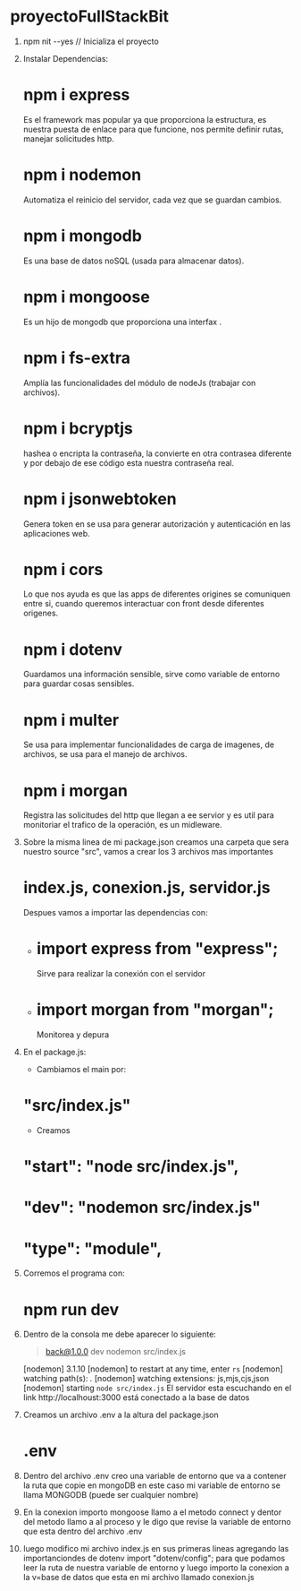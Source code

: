 # proyectoFullStackBit

1. npm nit --yes // Inicializa el proyecto

2. Instalar Dependencias:
    # npm i express 
    Es el framework mas popular ya que proporciona la estructura, es nuestra puesta de enlace para que funcione, nos permite definir rutas, manejar solicitudes http.
    # npm i nodemon
    Automatiza el reinicio del servidor, cada vez que se guardan cambios.
    # npm i mongodb
    Es una base de datos noSQL (usada para almacenar datos).
    # npm i mongoose 
    Es un hijo de mongodb que proporciona una interfax .
    # npm i fs-extra
    Amplía las funcionalidades del módulo de nodeJs (trabajar con archivos).
    # npm i bcryptjs
    hashea o encripta la contraseña, la convierte en otra contrasea diferente y por debajo de ese código esta nuestra contraseña real.
    # npm i jsonwebtoken
    Genera token en se usa para generar autorización y autenticación en las aplicaciones web.
    # npm i cors
    Lo que nos ayuda es que las apps de diferentes origines se comuniquen entre si, cuando queremos interactuar con front desde diferentes origenes.
    # npm i dotenv
    Guardamos una información sensible, sirve como variable de entorno para guardar cosas sensibles.
    # npm i multer
    Se usa para implementar funcionalidades de carga de imagenes, de archivos, se usa para el manejo de archivos.
    # npm i morgan
    Registra las solicitudes del http que llegan a ee servior y es util para monitoriar el trafico de la operación, es un midleware.

3. Sobre la misma linea de mi package.json creamos una carpeta que sera nuestro source "src", vamos a crear los 3 archivos mas importantes
    # index.js, conexion.js, servidor.js
    Despues vamos a importar las dependencias con:
    - # import express from "express"; 
        Sirve para realizar la conexión con el servidor
    - # import morgan from "morgan";
        Monitorea y depura

4. En el package.js:
    - Cambiamos el main por:
    # "src/index.js"
    - Creamos  
    # "start": "node src/index.js",
    # "dev": "nodemon src/index.js"
    # "type": "module",

5. Corremos el programa con: 
    # npm run dev

6. Dentro de la consola me debe aparecer lo siguiente:

    > back@1.0.0 dev
    > nodemon src/index.js

    [nodemon] 3.1.10
    [nodemon] to restart at any time, enter `rs`
    [nodemon] watching path(s): *.*
    [nodemon] watching extensions: js,mjs,cjs,json
    [nodemon] starting `node src/index.js`
    El servidor esta escuchando en el link http://localhoust:3000
    está conectado a la base de datos

7. Creamos un archivo .env a la altura del package.json
    # .env

8. Dentro del archivo .env creo una variable de entorno que va a contener la ruta que copie en mongoDB en este caso mi variable de entorno se llama MONGODB (puede ser cualquier nombre)

9. En la conexion importo mongoose llamo a el metodo connect y dentor del metodo llamo a al proceso y le digo que revise la variable de entorno que esta dentro del archivo .env

10. luego modifico mi archivo index.js en sus primeras lineas agregando las importanciondes de dotenv import "dotenv/config"; para que podamos leer la ruta de nuestra variable de entorno y luego importo la conexion a la v=base de datos que esta en mi archivo llamado conexion.js